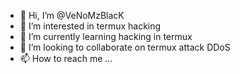 - 👋 Hi, I’m @VeNoMzBlacK
- 👀 I’m interested in termux hacking
- 🌱 I’m currently learning hacking in termux
- 💞️ I’m looking to collaborate on termux attack DDoS
- 📫 How to reach me ...

<!---
VeNoMzBlacK/VeNoMzBlacK is a ✨ special ✨ repository because its `README.md` (this file) appears on your GitHub profile.
You can click the Preview link to take a look at your changes.
--->
